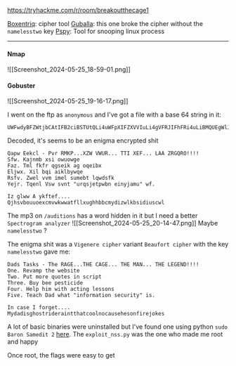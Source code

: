 
https://tryhackme.com/r/room/breakoutthecage1

[Boxentriq](https://www.boxentriq.com/): cipher tool
[Guballa](https://www.guballa.de/vigenere-solver): this one broke the cipher without the `namelesstwo` key
[Pspy](https://github.com/DominicBreuker/pspy): Tool for snooping linux process

---
#### Nmap
![[Screenshot_2024-05-25_18-59-01.png]]
#### Gobuster
![[Screenshot_2024-05-25_19-16-17.png]]

I went on the ftp as `anonymous` and I've got a file with a base 64 string in it:
```text
UWFwdyBFZWtjbCAtIFB2ciBSTUtQLi4uWFpXIFZXVVIuLi4gVFRJIFhFRi4uLiBMQUEgWlJHUVJPISEhIQpTZncuIEtham5tYiB4c2kgb3d1b3dnZQpGYXouIFRtbCBma2ZyIHFnc2VpayBhZyBvcWVpYngKRWxqd3guIFhpbCBicWkgYWlrbGJ5d3FlClJzZnYuIFp3ZWwgdnZtIGltZWwgc3VtZWJ0IGxxd2RzZmsKWWVqci4gVHFlbmwgVnN3IHN2bnQgInVycXNqZXRwd2JuIGVpbnlqYW11IiB3Zi4KCkl6IGdsd3cgQSB5a2Z0ZWYuLi4uIFFqaHN2Ym91dW9leGNtdndrd3dhdGZsbHh1Z2hoYmJjbXlkaXp3bGtic2lkaXVzY3ds
```

Decoded, it's seems to be an enigma encrypted shit
```ŧext
Qapw Eekcl - Pvr RMKP...XZW VWUR... TTI XEF... LAA ZRGQRO!!!!
Sfw. Kajnmb xsi owuowge
Faz. Tml fkfr qgseik ag oqeibx
Eljwx. Xil bqi aiklbywqe
Rsfv. Zwel vvm imel sumebt lqwdsfk
Yejr. Tqenl Vsw svnt "urqsjetpwbn einyjamu" wf.

Iz glww A ykftef.... Qjhsvbouuoexcmvwkwwatfllxughhbbcmydizwlkbsidiuscwl
```

The mp3 on `/auditions` has a word hidden in it but I need a better `Spectrogram analyzer` 
![[Screenshot_2024-05-25_20-14-47.png]]
Maybe `namelesstwo` ?

The enigma shit was a `Vigenere cipher` variant `Beaufort cipher` with the key `namelesstwo` gave me:
```text
Dads Tasks - The RAGE...THE CAGE... THE MAN... THE LEGEND!!!!
One. Revamp the website
Two. Put more quotes in script
Three. Buy bee pesticide
Four. Help him with acting lessons
Five. Teach Dad what "information security" is.

In case I forget.... Mydadisghostrideraintthatcoolnocausehesonfirejokes
```

A lot of basic binaries were uninstalled but I've found one using python `sudo Baron Samedit 2` [here](https://codeload.github.com/worawit/CVE-2021-3156/zip/main). The `exploit_nss.py` was the one who made me root and happy

Once root, the flags were easy to get


